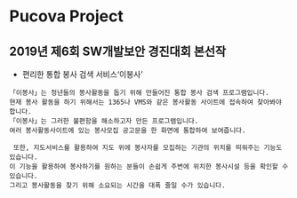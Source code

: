 # Pucova Project
## 2019년 제6회 SW개발보안 경진대회 본선작
* 편리한 통합 봉사 검색 서비스‘이봉사’

```
「이봉사」는 청년들의 봉사활동을 돕기 위해 만들어진 통합 봉사 검색 프로그램입니다. 
현재 봉사 활동을 하기 위해서는 1365나 VMS와 같은 봉사활동 사이트에 접속하여 찾아봐야 합니다. 
「이봉사」는 그러한 불편함을 해소하고자 만든 프로그램입니다.
여러 봉사활동사이트에 있는 봉사모집 공고문을 한 화면에 통합하여 보여줍니다. 

 또한, 지도서비스를 활용하여 지도 위에 봉사자를 모집하는 기관의 위치를 띄워주는 기능도 있습니다. 
이 기능을 활용하여 봉사하기를 원하는 분들이 손쉽게 주변에 위치한 봉사시설 등을 확인할 수 있습니다. 
그리고 봉사활동을 찾기 위해 소요되는 시간을 대폭 줄일 수가 있습니다.
```

